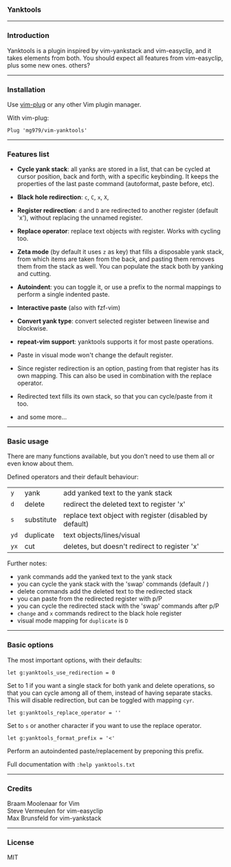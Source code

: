 ### Yanktools

----------------------------------------------------------------------------


### Introduction

Yanktools is a plugin inspired by vim-yankstack and vim-easyclip, and it
takes elements from both. You should expect all features from vim-easyclip,
plus some new ones.
others?

----------------------------------------------------------------------------


### Installation

Use [vim-plug](https://github.com/junegunn/vim-plug) or any other Vim plugin manager.

With vim-plug:

    Plug 'mg979/vim-yanktools'



----------------------------------------------------------------------------


### Features list

* __Cycle yank stack__: all yanks are stored in a list, that can be cycled at
  cursor position, back and forth, with a specific keybinding. It keeps the
  properties of the last paste command (autoformat, paste before, etc).

* __Black hole redirection__: `c`, `C`, `x`, `X`, <del>

* __Register redirection__: `d` and `D` are redirected to another register
  (default 'x'), without replacing the unnamed register.

* __Replace operator__: replace text objects with register. Works with cycling too.

* __Zeta mode__ (by default it uses `z` as key) that fills a disposable yank stack,
  from which items are taken from the back, and pasting them removes them from
  the stack as well. You can populate the stack both by yanking and cutting.

* __Autoindent__: you can toggle it, or use a prefix to the normal
  mappings to perform a single indented paste.

* __Interactive paste__ (also with fzf-vim)

* __Convert yank type__: convert selected register between linewise and blockwise.

* __repeat-vim support__: yanktools supports it for most paste operations.

* Paste in visual mode won't change the default register.

* Since register redirection is an option, pasting from that register has its
  own mapping. This can also be used in combination with the replace operator.

* Redirected text fills its own stack, so that you can cycle/paste from it too.

* and some more...


----------------------------------------------------------------------------


### Basic usage

There are many functions available, but you don't need to use them all or even
know about them.

Defined operators and their default behaviour:

||||
|-|-|-|
| `y`  |	yank        |add yanked text to the yank stack|
| `d`  |	delete      |redirect the deleted text to register 'x'|
| `s`  |	substitute  |replace text object with register (disabled by default)|
| `yd` |	duplicate   |text objects/lines/visual|
| `yx` |	cut         |deletes, but doesn't redirect to register 'x'|

Further notes:

- yank commands add the yanked text to the yank stack
- you can cycle the yank stack with the 'swap' commands (default <M-p> / <M-P>)
- delete commands add the deleted text to the redirected stack
- you can paste from the redirected register with <leader>p/P
- you can cycle the redirected stack with the 'swap' commands after <leader>p/P
- `change` and `x` commands redirect to the black hole register
- visual mode mapping for `duplicate` is `D`



----------------------------------------------------------------------------

### Basic options


The most important options, with their defaults:

	let g:yanktools_use_redirection = 0

Set to 1 if you want a single stack for both yank and delete operations, so
that you can cycle among all of them, instead of having separate stacks.
This will disable redirection, but can be toggled with mapping `cyr`.

	let g:yanktools_replace_operator = ''

Set to `s` or another character if you want to use the replace operator.

	let g:yanktools_format_prefix = '<'

Perform an autoindented paste/replacement by preponing this prefix.


Full documentation with `:help yanktools.txt`

----------------------------------------------------------------------------


### Credits

Braam Moolenaar for Vim  
Steve Vermeulen for vim-easyclip  
Max Brunsfeld for vim-yankstack  


----------------------------------------------------------------------------


### License

MIT
